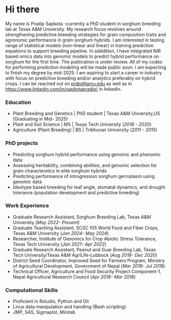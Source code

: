 # Hi there
My name is Pradip Sapkota -currently a PhD student in sorghum breeding lab at Texas A&M University. My research focus revolves around strengthening predictive breeding strategies for grain composition traits and agronomic performance in grain sorghum hybrids. I am interested in testing range of statistical models (non-linear and linear) in training prediction equations to support breeding pipeline. In adddition, I have integrated NIR based omics data into genomic models to predict hybrid performance on sorghum for the first time. The publication is under review. All of my codes for performing prediction modeling will be made public soon. I am expecting to finish my degree by mid-2025. I am aspiring to start a career in industry with focus on predictive breeding and/or analytics preferably on hybrid crops. I can be reached out on prdp@tamu.edu as well as in https://www.linkedin.com/in/sapkotapradip/ in linkedIn.

### Education
- Plant Breeding and Genetics | PhD student | Texas A&M University,US (Graduating in Mid- 2025)
- Plant and Soil Science | MS | Texas Tech University (_2018 - 2020_)
- Agriculture (Plant Breeding) | BS | Tribhuvan University (_2011 - 2015_)

### PhD projects
- Predicting sorghum hybrid performance using genomic and phenomic data
- Assessing heritability, combining abilities, and genomic selection for grain characterstics in elite sorghum hybrids
- Predicting performance of introgression sorghum germplasm using genomic data
- Ideotype based breeding for leaf angle, stomatal dynamics, and drought tolerance (population development and predictive breeding)

### Work Experience
- Graduate Research Assistant, Sorghum Breeding Lab, Texas A&M University (_May 2022- Present_)
- Graduate Teaching Assistant, SCSC 105 World Food and Fiber Crops, Texas A&M University (_Jan 2024- May 2024_)
- Researcher, Institute of Genomics for Crop Abiotic Stress Tolerance, Texas Tech University (_Jan 2021- Apr 2022_)
- Graduate Research Assistant, Peanut and Guar Breeding Lab, Texas Tech University/Texas A&M AgriLife-Lubbock (_Aug 2018- Dec 2020_)
- District Seed Coordinator, Improved Seed for Farmers Program, Ministry of Agricultural Development, Government of Nepal (_Mar 2018- Jul 2018_)
- Technical Officer, Agriculture and Food Security Project Component-1, Nepal Agricultural Research Council (_Apr 2016- Mar 2018_)

### Computational Skills
- Proficient in Rstudio, Python and Git
- Linux data manipulation and handling (Bash scripting)
- JMP, SAS, Sigmaplot, Minitab

